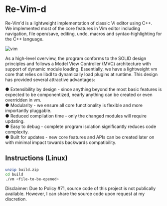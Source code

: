 # Re-Vim-d

Re-Vim'd is a lightweight implementation of classic Vi editor using C++.   
We implemented most of the core features in Vim editor including navigation, file open/save, editing, undo, macros and syntax-highlighting for the C++ language.

![vim](https://storage.googleapis.com/simengyang/vim.gif)

As a high-level overview, the program conforms to the SOLID design principles and follows a Model View Controller (MVC) architecture
with support of dynamic module loading. 
Essentially, we have a lightweight vm core that relies on libdl to
dynamically load plugins at runtime. This design has provided several attractive advantages:

● Extensibility by design - since anything beyond the most basic features is expected to be
componentized, nearly anything can be created or even overridden in vm.  
● Modularity - we ensure all core functionality is flexible and more importantly pluggable.  
● Reduced compilation time - only the changed modules will require updating.  
● Easy to debug - complete program isolation significantly reduces code complexity.  
● Built for updates - new core features and APIs can be created later on with minimal impact
towards backwards compatibility.  

## Instructions (Linux)
``` bash
unzip build.zip
cd build
./vm <file-to-be-opened>
```

Disclaimer: Due to Policy #71, source code of this project is not publically available. However, I can share the source code upon  request at my discretion.
